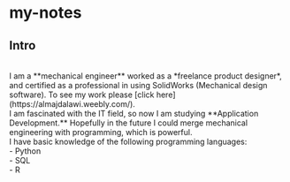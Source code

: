 # my-notes

## Intro
<br/>
I am a **mechanical engineer** worked as a *freelance product designer*, and certified as a professional in using SolidWorks (Mechanical design software). To see my work please [click here](https://almajdalawi.weebly.com/).<br/>
I am fascinated with the IT field, so now I am studying **Application Development.** Hopefully in the future I could merge mechanical engineering with programming, which is powerful.
<br/>
I have basic knowledge of the following programming languages: <br/>
- Python <br/>
- SQL <br/>
- R 
